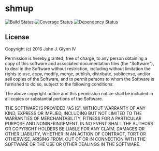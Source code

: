 # shmup

[![Build Status](https://travis-ci.org/jjg1914/shmup.svg?branch=master)](https://travis-ci.org/jjg1914/shmup)
[![Coverage Status](https://coveralls.io/repos/github/mu-engine/mu-engine/badge.svg?branch=master)](https://coveralls.io/github/mu-engine/mu-engine?branch=master)
[![Dependency Status](https://david-dm.org/mu-engine/mu-engine.svg)](https://david-dm.org/mu-engine/mu-engine)

## License

Copyright (c) 2016 John J. Glynn IV

Permission is hereby granted, free of charge, to any person obtaining a copy of this software and associated documentation files (the "Software"), to deal in the Software without restriction, including without limitation the rights to use, copy, modify, merge, publish, distribute, sublicense, and/or sell copies of the Software, and to permit persons to whom the Software is furnished to do so, subject to the following conditions:

The above copyright notice and this permission notice shall be included in all copies or substantial portions of the Software.

THE SOFTWARE IS PROVIDED "AS IS", WITHOUT WARRANTY OF ANY KIND, EXPRESS OR IMPLIED, INCLUDING BUT NOT LIMITED TO THE WARRANTIES OF MERCHANTABILITY, FITNESS FOR A PARTICULAR PURPOSE AND NONINFRINGEMENT. IN NO EVENT SHALL THE AUTHORS OR COPYRIGHT HOLDERS BE LIABLE FOR ANY CLAIM, DAMAGES OR OTHER LIABILITY, WHETHER IN AN ACTION OF CONTRACT, TORT OR OTHERWISE, ARISING FROM, OUT OF OR IN CONNECTION WITH THE SOFTWARE OR THE USE OR OTHER DEALINGS IN THE SOFTWARE.
